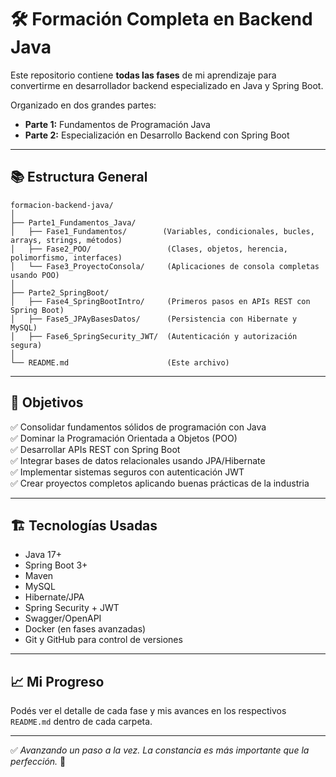 
# 🛠️ Formación Completa en Backend Java

Este repositorio contiene **todas las fases** de mi aprendizaje para convertirme en desarrollador backend especializado en Java y Spring Boot.

Organizado en dos grandes partes:
- **Parte 1:** Fundamentos de Programación Java
- **Parte 2:** Especialización en Desarrollo Backend con Spring Boot

---

## 📚 Estructura General

```
formacion-backend-java/
│
├── Parte1_Fundamentos_Java/
│   ├── Fase1_Fundamentos/        (Variables, condicionales, bucles, arrays, strings, métodos)
│   ├── Fase2_POO/                 (Clases, objetos, herencia, polimorfismo, interfaces)
│   └── Fase3_ProyectoConsola/     (Aplicaciones de consola completas usando POO)
│
├── Parte2_SpringBoot/
│   ├── Fase4_SpringBootIntro/     (Primeros pasos en APIs REST con Spring Boot)
│   ├── Fase5_JPAyBasesDatos/      (Persistencia con Hibernate y MySQL)
│   ├── Fase6_SpringSecurity_JWT/  (Autenticación y autorización segura)
│
└── README.md                      (Este archivo)
```

---

## 🚀 Objetivos

✅ Consolidar fundamentos sólidos de programación con Java  
✅ Dominar la Programación Orientada a Objetos (POO)  
✅ Desarrollar APIs REST con Spring Boot  
✅ Integrar bases de datos relacionales usando JPA/Hibernate  
✅ Implementar sistemas seguros con autenticación JWT  
✅ Crear proyectos completos aplicando buenas prácticas de la industria

---

## 🏗️ Tecnologías Usadas

- Java 17+
- Spring Boot 3+
- Maven
- MySQL
- Hibernate/JPA
- Spring Security + JWT
- Swagger/OpenAPI
- Docker (en fases avanzadas)
- Git y GitHub para control de versiones

---

## 📈 Mi Progreso

Podés ver el detalle de cada fase y mis avances en los respectivos `README.md` dentro de cada carpeta.

---

✅ *Avanzando un paso a la vez. La constancia es más importante que la perfección.* 🚀
